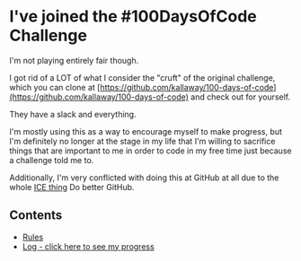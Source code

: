 # I've joined the #100DaysOfCode Challenge

I'm not playing entirely fair though.

I got rid of a LOT of what I consider the "cruft" of the original challenge, which you can clone at [https://github.com/kallaway/100-days-of-code](https://github.com/kallaway/100-days-of-code) and check out for yourself.

They have a slack and everything.

I'm mostly using this as a way to encourage myself to make progress, but I'm definitely no longer at the stage in my life that I'm willing to sacrifice things that are important to me in order to code in my free time just because a challenge told me to.

Additionally, I'm very conflicted with doing this at GitHub at all due to the whole [ICE thing](https://www.theatlantic.com/technology/archive/2020/01/ice-contract-github-sparks-developer-protests/604339/)
Do better GitHub.

## Contents

* [Rules](rules.md)
* [Log - click here to see my progress](log.md)


